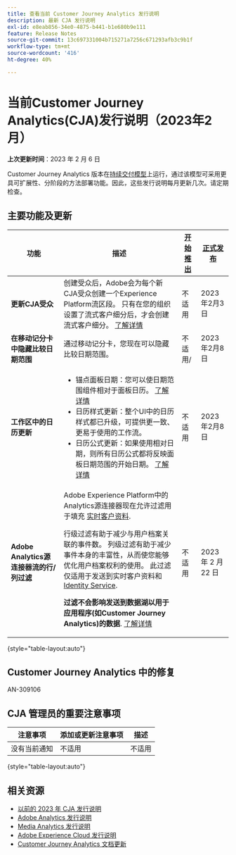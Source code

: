 ```yaml
---
title: 查看当前 Customer Journey Analytics 发行说明
description: 最新 CJA 发行说明
exl-id: e8eab856-34e0-4875-b441-b1e680b9e111
feature: Release Notes
source-git-commit: 13c697331004b715271a7256c671293afb3c9b1f
workflow-type: tm+mt
source-wordcount: '416'
ht-degree: 40%

---
```


# 当前Customer Journey Analytics(CJA)发行说明（2023年2月）

**上次更新时间**：2023 年 2 月 6 日

Customer Journey Analytics 版本在[持续交付模型](releases.md)上运行，通过该模型可采用更具可扩展性、分阶段的方法部署功能。因此，这些发行说明每月更新几次。请定期检查。

## 主要功能及更新

| 功能 | 描述 | [开始推出](/help/release-notes/releases.md) | [正式发布](/help/release-notes/releases.md) |
| ----------- | ---------- | ----- | --- |
| **更新CJA受众** | 创建受众后，Adobe会为每个新CJA受众创建一个Experience Platform流区段。 只有在您的组织设置了流式客户细分后，才会创建流式客户细分。 [了解详情](https://experienceleague.adobe.com/docs/analytics-platform/using/cja-components/audiences/publish.html#after-audience-created) | 不适用 | 2023年2月3日 |
| **在移动记分卡中隐藏比较日期范围** | 通过移动记分卡，您现在可以隐藏比较日期范围。 | 不适用/ | 2023年2月8日 |
| **工作区中的日历更新** | <ul><li>锚点面板日期：您可以使日期范围组件相对于面板日历。 [了解详情](/help/components/date-ranges/calendar.md)</li><li>日历样式更新：整个UI中的日历样式都已升级，可提供更一致、更易于使用的工作流。</li><li>日历公式更新：如果使用相对日期，则所有日历公式都将反映面板日期范围的开始日期。 [了解详情](/help/components/date-ranges/calendar.md)</li></ul> | 不适用 | 2023年2月8日 |
| **Adobe Analytics源连接器流的行/列过滤** | Adobe Experience Platform中的Analytics源连接器现在允许过滤用于填充 [实时客户资料](https://experienceleague.adobe.com/docs/experience-platform/profile/home.html?lang=zh-Hans).<p>行级过滤有助于减少与用户档案关联的事件数。 列级过滤有助于减少事件本身的丰富性，从而使您能够优化用户档案权利的使用。 此过滤仅适用于发送到实时客户资料和 [Identity Service](https://experienceleague.adobe.com/docs/experience-platform/identity/home.html?lang=zh-Hans).<p>**过滤不会影响发送到数据湖以用于应用程序(如Customer Journey Analytics)的数据**. [了解详情](https://experienceleague.adobe.com/docs/experience-platform/sources/ui-tutorials/create/adobe-applications/analytics.html?lang=en#filtering-for-profile) | 不适用 | 2023 年 2 月 22 日 |

{style=&quot;table-layout:auto&quot;}

## Customer Journey Analytics 中的修复

AN-309106

## CJA 管理员的重要注意事项

| 注意事项 | 添加或更新注意事项 | 描述 |
| --- | --- | --- |
| 没有当前通知 | 不适用 | 不适用 |

{style=&quot;table-layout:auto&quot;}

## 相关资源

* [以前的 2023 年 CJA 发行说明](/help/release-notes/2023.md)
* [Adobe Analytics 发行说明](https://experienceleague.adobe.com/docs/analytics/release-notes/latest.html?lang=zh-Hans)
* [Media Analytics 发行说明](https://experienceleague.adobe.com/docs/media-analytics/using/additional-resources/release-notes.html?lang=zh-Hans)
* [Adobe Experience Cloud 发行说明](https://experienceleague.adobe.com/docs/release-notes/experience-cloud/current.html?lang=zh-Hans)
* [Customer Journey Analytics 文档更新](/help/release-notes/doc-changes.md)
